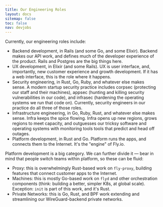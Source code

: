 ```yaml
---
title: Our Engineering Roles
layout: docs
sitemap: false
toc: false
nav: devjobs
---
```


Currently, our engineering roles include:

- Backend development, in Rails (and some Go, and some Elixir). Backend makes our API work, and defines much of the developer experience of the product. Rails and Postgres are the big things here.
- UX development, in Elixir (and some Rails). UX is user interface, and, importantly, new customer experience and growth development. If it has a web interface, this is the role where it happens.
- Security engineering, in Rust, Go, Ruby, and whatever else makes sense. A modern startup security practice includes corpsec (protecting our staff and their machines), appsec (hunting and killing security vulnerabilities in our code), and infrasec (hardening the operating systems we run that code on). Currently, security engineers in our practice do all three of those roles.
- Infrastructure engineering, in Go, Ruby, Rust, and whatever else makes sense. Infra keeps the spice flowing. Infra opens up new regions, grows regions to meet capacity, and outguesses our tricksy software and operating systems with monitoring tools tools that predict and head off outages.
- Platform development, in Rust and Go. Platform runs the apps, and connects them to the Internet. It&#39;s the &quot;engine&quot; of Fly.io.

Platform development is a big category. We can further divide it — bear in mind that people switch teams within platform, so these can be fluid:

- Proxy: this is overwhelmingly Rust-based work on `fly-proxy`, building features that connect customer apps to the Internet.
- Machines: this is mostly Go-based work on `flyd` and other orchestration components (think: building a better, simpler K8s, at global scale). Exception: `init` is part of this work, and it&#39;s Rust.
- Private Networks: this is Go, Rust, and BPF work extending and streamlining our WireGuard-backend private networks.
